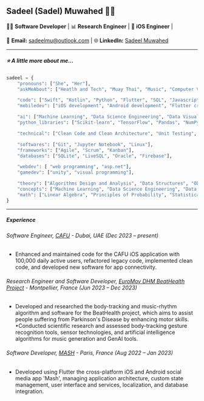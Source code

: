 ## Sadeel (Sadel) Muwahed 👩‍💻

👩‍💻 **Software Developer** | 📊 **Research Engineer** | 📱 **iOS Engineer** | 

📧 **Email:** sadeelmu@outlook.com | 🌐 **LinkedIn:** [Sadeel Muwahed](https://www.linkedin.com/in/sadeel-muwahed/) 

---

##### ⭐ A little more about me...  

```python
sadeel = {
    "pronouns": ["She", "Her"],
    "askMeAbout": ["Heatlh and Tech", "Muay Thai", "Music", "Computer Vision", "Fractals", "Tetris"],

    "code": ["Swift", "Kotlin", "Python", "Flutter", "SQL", "Javascript", "C#", "C++", "C", "Matlab"],
    "mobiledev": ["iOS development", "Android development", "Flutter crossplatform development"],

    "ai": ["Machine Learning", "Data Science Engineering", "Data Visualization", "HealthTech", "Computer Vision"],
    "python_libraries": ["Scikit-learn", "TensorFlow", "Pandas", "NumPy", "Matplotlib", "OpenCV", "PyAudio"],

    "technical": ["Clean Code and Clean Architecture", "Unit Testing", "SOLID principles", "Design Patterns"],

    "softwares": ["Git", "Jupyter Notebook", "Linux"],
    "frameworks": ["Agile", "Scrum", "Kanban"],
    "databases": ["SQLite", "LiveSQL", "Oracle", "Firebase"],

    "webdev": [ "web programming", "asp.net"],
    "gamedev": ["unity", "visual programming"],

    "theory": ["Algorithms Design and Analysis", "Data Structures", "Object Oriented Programming", "Clean Code", "Design Problems"],
    "concepts": ["Machine Learning", "Data Science Engineering", "Data Visualization", "HealthTech", "Computer Vision", "Software Engineering", "Internet of Things"],
    "math": ["Linear Algebra", "Principles of Probability", "Statistical Methods", "Numerical Analysis", "Discrete Mathematics", "Theory of Computation", "Calculus"]
}
```
---
##### Experience

###### Software Engineer, [CAFU](https://www.cafu.com/) - Dubai, UAE (Dec 2023 – present)
- Enhanced and maintained code for the CAFU iOS application with 100,000 daily active users, refactored legacy code, implemented clean code, and developed new software for app connectivity.

###### Research Engineer and Software Developer, [EuroMov DHM BeatHealth Project](https://dhm.euromov.eu/) - Montpellier, France (Jun 2023 – Dec 2023)
- Developed and researched the body-tracking and music-rhythm algorithm and software for the BeatHealth project, which aims to assist people suffering from Parkinson's Disease by enhancing motor skills.
•Conducted scientific research and assessed body-tracking gesture recognition tools, sensor technologies, and artificial intelligence algorithms for music generation and GenAI tools.

###### Software Developer, [MASH](https://github.com/sadeelmu/mashproject) - Paris, France (Aug 2022 – Jan 2023)
- Developed using Flutter the cross-platform iOS and Android social media app 'Mash', managing application architecture, custom state management, user interface and services, localization, and database integration.
